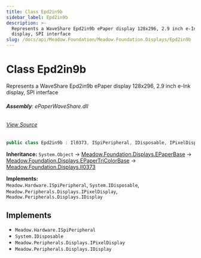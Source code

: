 ```yaml
---
title: Class Epd2in9b
sidebar_label: Epd2in9b
description: >-
  Represents a WaveShare Epd2in9b ePaper display 128x296, 2.9 inch e-Ink
  display, SPI interface
slug: /docs/api/Meadow.Foundation/Meadow.Foundation.Displays/Epd2in9b
---
```

# Class Epd2in9b
Represents a WaveShare Epd2in9b ePaper display
128x296, 2.9 inch e-Ink display, SPI interface

###### **Assembly**: ePaperWaveShare.dll
###### [View Source](https://github.com/WildernessLabs/Meadow.Foundation.git/blob/develop/Source/Meadow.Foundation.Peripherals/Displays.ePaperWaveShare/Driver/Drivers/Epd2in9b.cs#L9)
```csharp title="Declaration"
public class Epd2in9b : Il0373, ISpiPeripheral, IDisposable, IPixelDisplay, IDisplay
```
**Inheritance:** `System.Object` -> [Meadow.Foundation.Displays.EPaperBase](../Meadow.Foundation.Displays/EPaperBase) -> [Meadow.Foundation.Displays.EPaperTriColorBase](../Meadow.Foundation.Displays/EPaperTriColorBase) -> [Meadow.Foundation.Displays.Il0373](../Meadow.Foundation.Displays/Il0373)

**Implements:**  
`Meadow.Hardware.ISpiPeripheral`, `System.IDisposable`, `Meadow.Peripherals.Displays.IPixelDisplay`, `Meadow.Peripherals.Displays.IDisplay`


## Implements

* `Meadow.Hardware.ISpiPeripheral`
* `System.IDisposable`
* `Meadow.Peripherals.Displays.IPixelDisplay`
* `Meadow.Peripherals.Displays.IDisplay`
